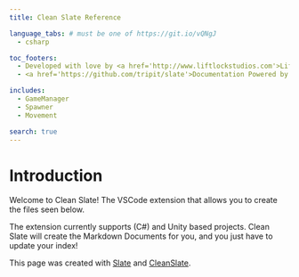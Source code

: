 ```yaml
---
title: Clean Slate Reference

language_tabs: # must be one of https://git.io/vQNgJ
  - csharp

toc_footers:
  - Developed with love by <a href='http://www.liftlockstudios.com'>LiftLock Studios</a>
  - <a href='https://github.com/tripit/slate'>Documentation Powered by Slate</a>

includes:
  - GameManager
  - Spawner
  - Movement

search: true
---
```


# Introduction

Welcome to Clean Slate! The VSCode extension that allows you to create the files seen below. 

The extension currently supports (C#) and Unity based projects. Clean Slate will create the Markdown Documents for you, and you just have to update your index!

This page was created with [Slate](https://github.com/tripit/slate) and [CleanSlate](https://github.com/Liftlock/CleanSlate).
